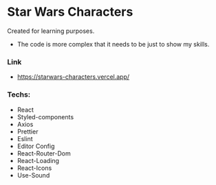 # Star Wars Characters

Created for learning purposes.
* The code is more complex that it needs to be just to show my skills.

### Link
- https://starwars-characters.vercel.app/

### Techs:
- React
- Styled-components
- Axios
- Prettier
- Eslint
- Editor Config
- React-Router-Dom
- React-Loading
- React-Icons
- Use-Sound


